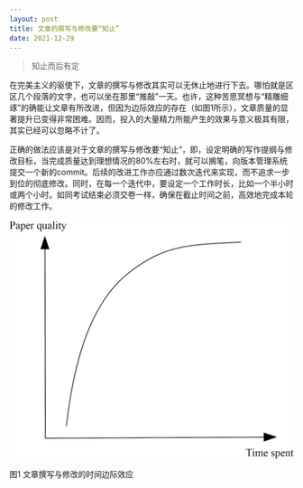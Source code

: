 ```yaml
---
layout: post
title: 文章的撰写与修改要“知止”
date: 2021-12-29
---
```


> 知止而后有定

在完美主义的驱使下，文章的撰写与修改其实可以无休止地进行下去。哪怕就是区区几个段落的文字，也可以坐在那里“推敲”一天。也许，这种苦思冥想与“精雕细琢”的确能让文章有所改进，但因为边际效应的存在（如图1所示），文章质量的显著提升已变得非常困难。因而，投入的大量精力所能产生的效果与意义极其有限，其实已经可以忽略不计了。

正确的做法应该是对于文章的撰写与修改要“知止”，即，设定明确的写作提纲与修改目标，当完成质量达到理想情况的80%左右时，就可以搁笔，向版本管理系统提交一个新的commit。后续的改进工作亦应通过数次迭代来实现，而不追求一步到位的彻底修改。同时，在每一个迭代中，要设定一个工作时长，比如一个半小时或两个小时。如同考试结束必须交卷一样，确保在截止时间之前，高效地完成本轮的修改工作。

![](/figures/p86814150.jpg)

图1 文章撰写与修改的时间边际效应
